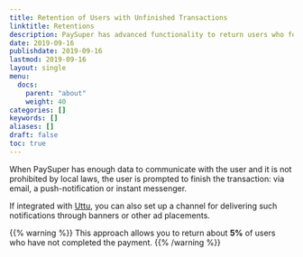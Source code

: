 ```yaml
---
title: Retention of Users with Unfinished Transactions
linktitle: Retentions
description: PaySuper has advanced functionality to return users who for some reason did not complete the payment.
date: 2019-09-16
publishdate: 2019-09-16
lastmod: 2019-09-16
layout: single
menu:
  docs:
    parent: "about"
    weight: 40
categories: []
keywords: []
aliases: []
draft: false
toc: true
---
```


When PaySuper has enough data to communicate with the user and it is not prohibited by local laws, the user is prompted to finish the transaction: via email, a push-notification or instant messenger. 

If integrated with [Uttu](https://drive.google.com/a/protocol.one/open?id=1DexhXSLhbd3tFXDjP8WV4KqcKnv8PXe8mDgJuMOwVLI), you can also set up a channel for delivering such notifications through banners or other ad placements. 

{{% warning %}}
This approach allows you to return about **5%** of users who have not completed the payment.
{{% /warning %}}
